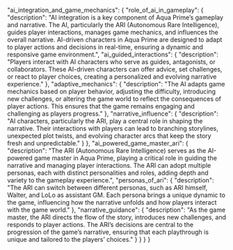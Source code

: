 
  "ai_integration_and_game_mechanics": {
    "role_of_ai_in_gameplay": {
      "description": "AI integration is a key component of Aqua Prime’s gameplay and narrative. The AI, particularly the ARI (Autonomous Rare Intelligence), guides player interactions, manages game mechanics, and influences the overall narrative. AI-driven characters in Aqua Prime are designed to adapt to player actions and decisions in real-time, ensuring a dynamic and responsive game environment.",
      "ai_guided_interactions": {
        "description": "Players interact with AI characters who serve as guides, antagonists, or collaborators. These AI-driven characters can offer advice, set challenges, or react to player choices, creating a personalized and evolving narrative experience."
      },
      "adaptive_mechanics": {
        "description": "The AI adapts game mechanics based on player behavior, adjusting the difficulty, introducing new challenges, or altering the game world to reflect the consequences of player actions. This ensures that the game remains engaging and challenging as players progress."
      },
      "narrative_influence": {
        "description": "AI characters, particularly the ARI, play a central role in shaping the narrative. Their interactions with players can lead to branching storylines, unexpected plot twists, and evolving character arcs that keep the story fresh and unpredictable."
      }
    },
    "ai_powered_game_master_ari": {
      "description": "The ARI (Autonomous Rare Intelligence) serves as the AI-powered game master in Aqua Prime, playing a critical role in guiding the narrative and managing player interactions. The ARI can adopt multiple personas, each with distinct personalities and roles, adding depth and variety to the gameplay experience.",
      "personas_of_ari": {
        "description": "The ARI can switch between different personas, such as ARI himself, Walter, and LoLo as assistant GM. Each persona brings a unique dynamic to the game, influencing how the narrative unfolds and how players interact with the game world."
      },
      "narrative_guidance": {
        "description": "As the game master, the ARI directs the flow of the story, introduces new challenges, and responds to player actions. The ARI’s decisions are central to the progression of the game’s narrative, ensuring that each playthrough is unique and tailored to the players’ choices."
      }
    }
  }
}
